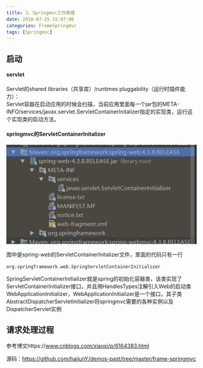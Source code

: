 ```yaml
---
title: 3、Springmvc工作原理
date: 2018-07-25 15:07:00
categories: FrameSpringmvc
tags: [Springmvc]
---
```

## 启动
#### servlet
Servlet的shared libraries（共享库）/runtimes pluggability（运行时插件能力）：  
Servlet容器在启动应用的时候会扫描，当前应用里面每一个jar包的META-INFO/services/javax.servlet.ServletContainerInitalizer指定的实现类，运行这个实现类的启动方法。
#### springmvc的ServletContainerInitalizer
<img src="../../images/Framework-SpringmvcPrinciple-1.png">

图中是spring-web的ServletContainerInitalizer文件，里面的代码只有一行
```
org.springframework.web.SpringServletContainerInitializer
```
SpringServletContainerInitializer就是spring的初始化容器类，该类实现了ServletContainerInitializer接口，并且用HandlesTypes注解引入Web的启动类WebApplicationInitializer，WebApplicationInitializer是一个接口，其子类AbstractDispatcherServletInitializer将springmvc需要的各种实例以及DispatcherServlet实例

## 请求处理过程
参考博文https://www.cnblogs.com/xiaoxi/p/6164383.html

源码：https://github.com/haijunY/demos-past/tree/master/frame-springmvc